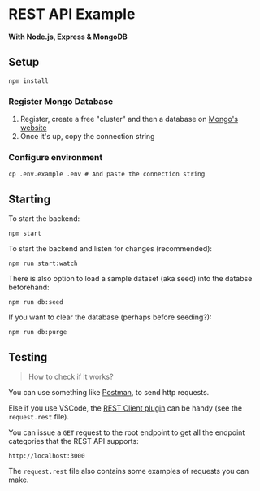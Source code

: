 # REST API Example

**With Node.js, Express & MongoDB**

## Setup

    npm install

### Register Mongo Database

1. Register, create a free "cluster" and then a database on [Mongo's website](https://mongodb.com)
2. Once it's up, copy the connection string

### Configure environment

    cp .env.example .env # And paste the connection string

## Starting

To start the backend:

    npm start

To start the backend and listen for changes (recommended):

    npm run start:watch

There is also option to load a sample dataset (aka seed) into the databse beforehand:

    npm run db:seed

If you want to clear the database (perhaps before seeding?):

    npm run db:purge

## Testing

> How to check if it works?

You can use something like [Postman](https://postman.com), to send http requests.

Else if you use VSCode, the [REST Client plugin](https://marketplace.visualstudio.com/items?itemName=humao.rest-client) can be handy (see the `request.rest` file).

You can issue a `GET` request to the root endpoint to get all the endpoint categories that the REST API supports:

    http://localhost:3000

The `request.rest` file also contains some examples of requests you can make.
